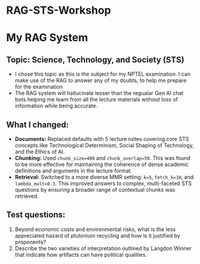 # RAG-STS-Workshop
# My RAG System

## Topic: Science, Technology, and Society (STS)
- I chose this topic as this is the subject for my NPTEL examination. I can make use of the RAG to answer any of my doubts, to help me prepare for the examination
- The RAG system will hallucinate lesser than the regualar Gen AI chat bots helping me learn from all the lecture materials without loss of information while being accurate.

## What I changed:
- **Documents:** Replaced defaults with 5 lecture notes covering core STS concepts like Technological Determinism, Social Shaping of Technology, and the Ethics of AI.
- **Chunking:** Used `chunk_size=400` and `chunk_overlap=50`. This was found to be more effective for maintaining the coherence of dense academic definitions and arguments in the lecture format.
- **Retrieval:** Switched to a more diverse MMR setting: `k=5`, `fetch_k=10`, and `lambda_mult=0.3`. This improved answers to complex, multi-faceted STS questions by ensuring a broader range of contextual chunks was retrieved.


## Test questions:
1. Beyond economic costs and environmental risks, what is the less appreciated hazard of plutonium recycling and how is it justified by proponents?
2. Describe the two varieties of interpretation outlined by Langdon Winner that indicate how artifacts can have political qualities.


